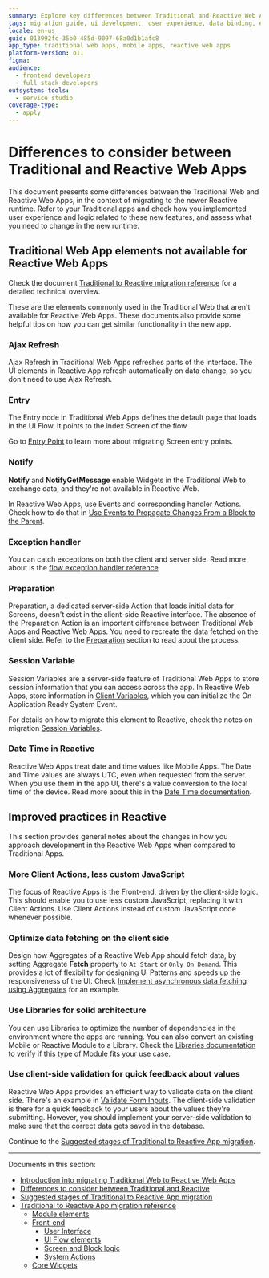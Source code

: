 ```yaml
---
summary: Explore key differences between Traditional and Reactive Web Apps in OutSystems 11 (O11) to aid migration and enhance user experience.
tags: migration guide, ui development, user experience, data binding, event handling
locale: en-us
guid: 013992fc-35b0-485d-9097-68a0d1b1afc8
app_type: traditional web apps, mobile apps, reactive web apps
platform-version: o11
figma:
audience:
  - frontend developers
  - full stack developers
outsystems-tools:
  - service studio
coverage-type:
  - apply
---
```


# Differences to consider between Traditional and Reactive Web Apps

This document presents some differences between the Traditional Web and Reactive Web Apps, in the context of migrating to the newer Reactive runtime. Refer to your Traditional apps and check how you implemented user experience and logic related to these new features, and assess what you need to change in the new runtime.

## Traditional Web App elements not available for Reactive Web Apps

<div class="info" markdown="1">

Check the document [Traditional to Reactive migration reference](reference.md) for a detailed technical overview.

</div>

These are the elements commonly used in the Traditional Web that aren't available for Reactive Web Apps. These documents also provide some helpful tips on how you can get similar functionality in the new app.

### Ajax Refresh

Ajax Refresh in Traditional Web Apps refreshes parts of the interface. The UI elements in Reactive App refresh automatically on data change, so you don't need to use Ajax Refresh.

### Entry

The Entry node in Traditional Web Apps defines the default page that loads in the UI Flow. It points to the index Screen of the flow.

Go to [Entry Point](ref-frontend-ui-flows.md#entry-point) to learn more about migrating Screen entry points.

### Notify

**Notify** and **NotifyGetMessage** enable Widgets in the Traditional Web to exchange data, and they're not available in Reactive Web.

In Reactive Web Apps, use Events and corresponding handler Actions. Check how to do that in [Use Events to Propagate Changes From a Block to the Parent](<https://success.outsystems.com/Documentation/11/Developing_an_Application/Design_UI/Reuse_UI/Use_Events_to_Propagate_Changes_From_a_Block_to_the_Parent>). 

### Exception handler

You can catch exceptions on both the client and server side. Read more about is the [flow exception handler reference](ref-frontend-ui-flows.md#flow-exception-handler).

### Preparation

Preparation, a dedicated server-side Action that loads initial data for Screens, doesn't exist in the client-side Reactive interface. The absence of the Preparation Action is an important difference between Traditional Web Apps and Reactive Web Apps. You need to recreate the data fetched on the client side. Refer to the [Preparation](ref-frontend-screen-and-block.md#screen-prep) section to read about the process.

### Session Variable

Session Variables are a server-side feature of Traditional Web Apps to store session information that you can access across the app. In Reactive Web Apps, store information in [Client Variables](<https://success.outsystems.com/Documentation/11/Reference/OutSystems_Language/Data/Handling_Data/Client_Variable>), which you can initialize the On Application Ready System Event.

For details on how to migrate this element to Reactive, check the notes on migration [Session Variables](ref-module-elements.md#session-variable).

### Date Time in Reactive

Reactive Web Apps treat date and time values like Mobile Apps. The Date and Time values are always UTC, even when requested from the server.
When you use them in the app UI, there's a value conversion to the local time of the device. Read more about this in the [Date Time documentation](https://success.outsystems.com/Documentation/11/Reference/OutSystems_Language/Data/Data_Types/Available_Data_Types#date-time-notes).

## Improved practices in Reactive 

This section provides general notes about the changes in how you approach development in the Reactive Web Apps when compared to Traditional Apps.

### More Client Actions, less custom JavaScript

The focus of Reactive Apps is the Front-end, driven by the client-side logic. This should enable you to use less custom JavaScript, replacing it with Client Actions. Use Client Actions instead of custom JavaScript code whenever possible.

### Optimize data fetching on the client side

Design how Aggregates of a Reactive Web App should fetch data, by setting Aggregate **Fetch** property to `At Start` or `Only On Demand`. This provides a lot of flexibility for designing UI Patterns and speeds up the responsiveness of the UI. Check [Implement asynchronous data fetching using Aggregates](<https://success.outsystems.com/Documentation/11/Developing_an_Application/Use_Data/Query_Data/Implement_asynchronous_data_fetching_using_Aggregates>) for an example.

### Use Libraries for solid architecture

You can use Libraries to optimize the number of dependencies in the environment where the apps are running. You can also convert an existing Mobile or Reactive Module to a Library. Check the [Libraries documentation](https://success.outsystems.com/Documentation/11/Developing_an_Application/Reuse_and_Refactor/Libraries) to verify if this type of Module fits your use case.

### Use client-side validation for quick feedback about values

Reactive Web Apps provides an efficient way to validate data on the client side. There's an example in [Validate Form Inputs](<https://success.outsystems.com/Documentation/11/Developing_an_Application/Design_UI/Forms/Validate_Form_Inputs>). The client-side validation is there for a quick feedback to your users about the values they're submitting. However, you should implement your server-side validation to make sure that the correct data gets saved in the database.

Continue to the [Suggested stages of Traditional to Reactive App migration](<stages.md>).

---

Documents in this section:

* [Introduction into migrating Traditional Web to Reactive Web Apps](<intro.md>)
* [Differences to consider between Traditional and Reactive](<differences.md>)
* [Suggested stages of Traditional to Reactive App migration](<stages.md>)
* [Traditional to Reactive App migration reference](<reference.md>)
	* [Module elements](<ref-module-elements.md>)
	* [Front-end](<ref-frontend-intro.md>)
	    * [User Interface](<ref-frontend-ui.md>)
	    * [UI Flow elements](<ref-frontend-ui-flows.md>)
	    * [Screen and Block logic](<ref-frontend-screen-and-block.md>)
	    * [System Actions](<ref-system-actions.md>)
	* [Core Widgets](<ref-core-widgets.md>)
